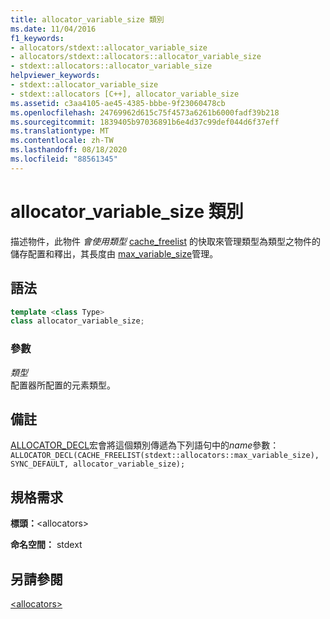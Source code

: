 ```yaml
---
title: allocator_variable_size 類別
ms.date: 11/04/2016
f1_keywords:
- allocators/stdext::allocator_variable_size
- allocators/stdext::allocators::allocator_variable_size
- stdext::allocators::allocator_variable_size
helpviewer_keywords:
- stdext::allocator_variable_size
- stdext::allocators [C++], allocator_variable_size
ms.assetid: c3aa4105-ae45-4385-bbbe-9f23060478cb
ms.openlocfilehash: 24769962d615c75f4573a6261b6000fadf39b218
ms.sourcegitcommit: 1839405b97036891b6e4d37c99def044d6f37eff
ms.translationtype: MT
ms.contentlocale: zh-TW
ms.lasthandoff: 08/18/2020
ms.locfileid: "88561345"
---
```

# <a name="allocator_variable_size-class"></a>allocator_variable_size 類別

描述物件，此物件 *會使用類型* [cache_freelist](cache-freelist-class.md) 的快取來管理類型為類型之物件的儲存配置和釋出，其長度由 [max_variable_size](max-variable-size-class.md)管理。

## <a name="syntax"></a>語法

```cpp
template <class Type>
class allocator_variable_size;
```

### <a name="parameters"></a>參數

*類型*\
配置器所配置的元素類型。

## <a name="remarks"></a>備註

[ALLOCATOR_DECL](allocators-functions.md#allocator_decl)宏會將這個類別傳遞為下列語句中的*name*參數：`ALLOCATOR_DECL(CACHE_FREELIST(stdext::allocators::max_variable_size), SYNC_DEFAULT, allocator_variable_size);`

## <a name="requirements"></a>規格需求

**標頭：**\<allocators>

**命名空間：** stdext

## <a name="see-also"></a>另請參閱

[\<allocators>](allocators-header.md)
